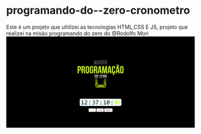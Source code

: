 # programando-do--zero-cronometro
Este é um projeto que ultilizei as tecnologias HTML,CSS E JS, projeto que realizei na misão programando do zero do @Rodolfo Mori
<br>
 <img src="https://github.com/VivianAntunes22/programando-do--zero-cronometro/blob/master/WhatsApp%20Image%202022-06-20%20at%2012.10.51.jpeg?raw=true">
